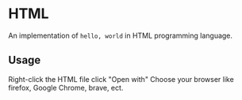 # HTML

An implementation of `hello, world` in HTML programming language.

## Usage

Right-click the HTML file click "Open with" Choose your browser like firefox, Google Chrome, brave, ect.

